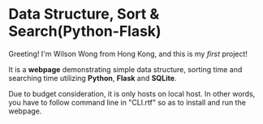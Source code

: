 # Data Structure, Sort & Search(Python-Flask)

Greeting! I'm Wilson Wong from Hong Kong, and this is my *first* project! 

It is a **webpage** demonstrating simple data structure, sorting time and searching time utilizing **Python**, **Flask** and **SQLite**.

Due to budget consideration, it is only hosts on local host. In other words, you have to follow command line in "CLI.rtf" so as to install and run the webpage.
